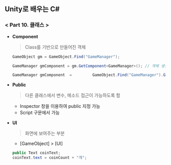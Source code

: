 ## Unity로 배우는 C#

### < Part 10. 클래스 >

- **Component**

  > Class를 기반으로 만들어진 객체

  ```c#
  GameObject gm = GameObject.Find("GameManager");
  
  GameManager gmComponent = gm.GetComponent<GameManager>(); // 객체 생성
  
  GameManager gmComponent  = 	     GameObject.Find("GameManager").GetComponent<GameManager>();
  ```

- **Public**

  > 다른 클래스에서 변수, 메소드 접근이 가능하도록 함

  - Inspector 창을 이용하여 public 지정 가능
  - Script 구문에서 가능

- **UI**

  > 화면에 보여주는 부분

  - [GameObject] > [UI]

  ```c#
  public Text coinText;
  coinText.text = coinCount + "개";
  ```

  